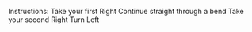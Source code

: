 Instructions:
Take your first Right
Continue straight through a bend
Take your second Right
Turn Left